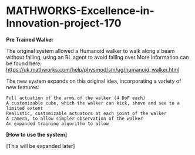 # MATHWORKS-Excellence-in-Innovation-project-170

**Pre Trained Walker**

The original system allowed a Humanoid walker to walk along a beam without falling, using an RL agent to avoid falling over
More information can be found here: https://uk.mathworks.com/help/physmod/sm/ug/humanoid_walker.html

The new system expands on this original idea, incorporating a variety of new features:

	Full actuation of the arms of the walker (4 DoF each)
	A customizable cube, which the walker can kick, shove and see to a limited extent
	Realistic, customizable actuators at each joint of the walker
	A camera, to allow simpler observation of the walker
	An expanded training algorithm to allow 
	
**[How to use the system]**
	
	
[This will be expanded later]

